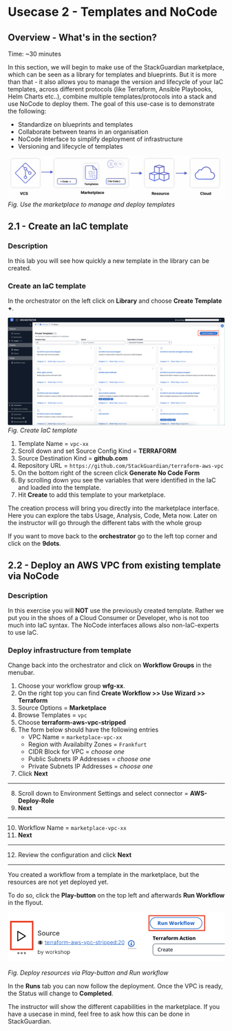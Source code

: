 # Usecase 2 - Templates and NoCode

## Overview - What's in the section?
Time: ~30 minutes

In this section, we will begin to make use of the StackGuardian marketplace, which can be seen as a library for templates and blueprints. But it is more than that - it also allows you to manage the version and lifecycle of your IaC templates, across different protocols (like Terraform, Ansible Playbooks, Helm Charts etc..), combine multiple templates/protocols into a stack and use NoCode to deploy them. 
The goal of this use-case is to demonstrate the following:

* Standardize on blueprints and templates
* Collaborate between teams in an organisation
* NoCode Interface to simplify deployment of infrastructure
* Versioning and lifecycle of templates


![Usecase 2](image/usecase2.png)
_Fig. Use the marketplace to manage and deploy templates_

## 2.1 - Create an IaC template
### Description
In this lab you will see how quickly a new template in the library can be created.


### Create an IaC template
In the orchestrator on the left click on **Library** and choose **Create Template +**. 
  

![Create Template](image/createtemplate.png) 
_Fig. Create IaC template_  

1. Template Name = ``vpc-xx``
2. Scroll down and set Source Config Kind = **TERRAFORM**
3. Source Destination Kind = **github.com**
4. Repository URL = ``https://github.com/StackGuardian/terraform-aws-vpc``
5. On the bottom right of the screen click **Generate No Code Form**
6. By scrolling down you see the variables that were identified in the IaC and loaded into the template.
7. Hit **Create** to add this template to your marketplace.

The creation process will bring you directly into the marketplace interface. Here you can explore the tabs Usage, Analysis, Code, Meta now. 
Later on the instructor will go through the different tabs with the whole group 

If you want to move back to the **orchestrator** go to the left top corner and click on the **9dots**.


## 2.2 - Deploy an AWS VPC from existing template via NoCode
### Description
In this exercise you will **NOT** use the previously created template. 
Rather we put you in the shoes of a Cloud Consumer or Developer, who is not too much into IaC syntax. The NoCode interfaces allows also non-IaC-experts to use IaC.

### Deploy infrastructure from template
Change back into the orchestrator and click on **Workflow Groups** in the menubar. 

1. Choose your workflow group **wfg-xx**.
2. On the right top you can find **Create Workflow >> Use Wizard >> Terraform**
3. Source Options = **Marketplace**
4. Browse Templates = ``vpc``
5. Choose **terraform-aws-vpc-stripped**
6. The form below should have the following entries
    * VPC Name = ``marketplace-vpc-xx``
    * Region with Availabilty Zones =  ``Frankfurt``
    * CIDR Block for VPC = _choose one_
    * Public Subnets IP Addresses = _choose one_
    * Private Subnets IP Addresses = _choose one_
7. Click **Next**
---

8. Scroll down to Environment Settings and select connector = **AWS-Deploy-Role**
9. **Next**
---
10. Workflow Name = ``marketplace-vpc-xx``
11. **Next**
---
12. Review the configuration and click **Next**
---

You created a workflow from a template in the marketplace, but the resources are not yet deployed yet. 

To do so, click the **Play-button** on the top left and afterwards **Run Workflow** in the flyout. 

![VPC revision](image/playbutton.png) 

_Fig. Deploy resources via Play-button and Run workflow_ 



In the **Runs** tab you can now follow the deployment. Once the VPC is ready, the Status will change to **Completed**. 

The instructor will show the different capabilities in the marketplace. If you have a usecase in mind, feel free to ask how this can be done in StackGuardian.
